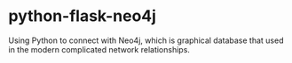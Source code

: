 # python-flask-neo4j
Using Python to connect with Neo4j, which is graphical database that used in the modern complicated network relationships.
